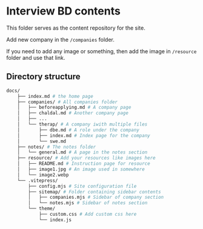 # Interview BD contents

This folder serves as the content repository for the site. 

Add new company in the `/companies` folder. 

If you need to add any image or something, then add the image in `/resource` folder and use that link. 

## Directory structure
```bash
docs/
    ├── index.md # the home page
    ├── companies/ # All companies folder
    │   ├── beforeapplying.md # A company page
    │   ├── chaldal.md # Another company page
    │   ├── ...
    │   └── therap/ # A company iwith multiple files
    │       ├── dbe.md # A role under the company
    │       ├── index.md # Index page for the company
    │       └── swe.md
    ├── notes/ # The notes folder
    │   └── general.md # A page in the notes section
    ├── resource/ # Add your resources like images here
    │   ├── README.md # Instruction page for resource
    │   ├── image1.jpg # An image used in somewhere
    │   └── image2.webp
    └── .vitepress/
        ├── config.mjs # Site configuration file
        ├── sitemap/ # Folder containing sidebar contents
        │   ├── companies.mjs # Sidebar of company section
        │   └── notes.mjs # Sidebar of notes section
        └── theme/
            ├── custom.css # Add custom css here
            └── index.js

```